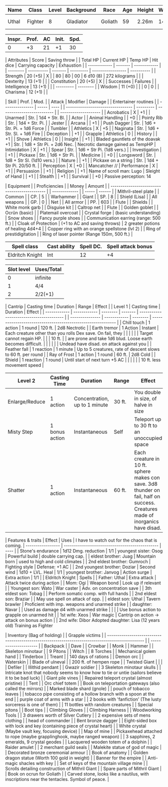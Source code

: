 | Name  | Class   | Level | Background | Race    | Age | Height | Weight | Eyes  | Skin  | Hair | Birthday      | Year | Constellation |
| ----- | ------- | ----- | ---------- | ------- | --- | ------ | ------ | ----- | ----- | ---- | ------------- | ---- | ------------- |
| Uthal | Fighter | 8     | Gladiator  | Goliath | 59  | 2.26m  | 142kg  | White | Stone | None | 5th of summer | 8028 | (Artisan god) |

| Inspr. | Prof. | AC  | Init. | Spd. |
| ------ | ----- | --- | ----- | ---- |
| 0      | +3    | 21  | +1    | 30   | (19 AC normally)

| Attributes   | Score   | Saving throw |  | Total HP | Current HP | Temp HP | Hit dice  | Carrying capacity | Exhaustion |
| ------------ | ------- | ------------ |  | -------- | ---------- | ------- | --------- | ----------------- | ---------- |
| Strength     | 20 (+5) | X            |  | 80       | 80         | 00      | 6 d10 (8) | 272 kilograms     |            |
| Dexterity    | 13 (+1) |              |
| Constitution | 20 (+5) | X            |  | Successes | Failures |
| Intelligence | 13 (+1) |              |  | --------- | -------- |
| Wisdom       | 11 (+0) |              |  | 0         | 0        |
| Charisma     | 12 (+1) |              |

| Skill           | Prof. | Mod. |  | Attack                            | Modifier  | Damage                     |  | Entertainer routines |
| --------------- | ----- | ---- |  | --------------------------------- | --------- | -------------------------- |  | -------------------- |
| Acrobatics      | X     | +1   |  | Unarmed                           | Str.      | 1d4 + Str. Bl.             |  | Actor                |
| Animal Handling |       | +0   |  | Pointy Rib                        | Str.      | 1d4 + Str. Pi.             |  | Jester               |
| Arcana          |       | +1   |  | Push Dagger                       | Str.      | 1d6 + Str. Pi. + 1d6 Force |  | Tumbler              |
| Athletics       | X     | +5   |  | Naginata                          | Str.      | 1d6 + Str. Sl. + 1d6 Fire  |
| Deception       |       | +1   |  | Grapple                           | Athletics | 0                          |
| History         |       | +1   |  | Shove                             | Athletics | 0                          |
| Insight         |       | +1   |  | Bladed gauntlets of the doavak +1 | Str.      | 1d8 + Str Pi. + 2d6 Nec.   | Necrotic damage gained as TempHP
| Intimidation    | X     | +1   |  | Spear                             | Str.      | 1d6 + Str Pi. (1d8 vers.)  |
| Investigation   |       | +1   |  | Pickaxe                           | Str.      | 1d6 + Str Pi.              |
| Medicine        |       | +0   |  | Longsword                         | Str.      | 1d8 + Str Sl. (1d10 vers.) |
| Nature          |       | +1   |  | Pickaxe on a string               | Str.      | 1d4 + Str Pi. 20/50 ft.    |
| Perception      | X     | +0   |  | Mancatcher //
| Performance     | X     | +1   |
| Persuasion      |       | +1   |
| Religion        |       | +1   | Name of scroll man: Lugo
| Sleight of Hand |       | +1   |
| Stealth         |       | +1   |
| Survival        |       | +0   | Passive perception: 14

| Equipment                                     |  | Proficiencies |  | Money | Amount |
| --------------------------------------------- |  | ------------- |  | ----- | ------ |
| Mithril-steel plate                           |  | Common        |  | CP.   | 5      |
| Warhammer                                     |  | Giant         |  | SP.   | 8      |
| Shield (Lisa)                                 |  | All weapons   |  | GP.   | 0      |
| Net                                           |  | All armor     |  | PP.   | 603    |
| Flute                                         |  | Shields       |
| White monk garb                               |  | Disguise kit  |
| Caltrop net                                   |  | Flute         |
| Golden goblet                                 |  | Ocrûn (basic) |
| Platemail overcoat                            |  | Crystal forge | (basic understanding)
| Snow shoes                                    |
| Fancy purple shoes                            |
| Communication earring (range: 500 ft.)        |
| Cloak of Protection                           | (+1 to AC and saving throws)
| 2 greater potions of healing 4d4+4            |
| Copper ring with an orange spellstone (lvl 2) |
| Ring of prestidigitation                      |
| Ring of laser pointer (Range 150m, 500 ft.)   |

| Spell class     | Cast ability | Spell DC. | Spell attack bonus |
| --------------- | ------------ | --------- | ------------------ |
| Eldritch Knight | Int          | 12        | +4                 |

| Slot level | Uses/Total |
| ---------- | ---------- |
| 0          | infinite   |
| 1          | 4/4        |
| 2          | 2/2(+1)    |

| Cantrip      | Casting time | Duration | Range   | Effect                                   |  | Level 1         | Casting time | Duration | Effect                                                       |
| ------------ | ------------ | -------- | ------- | ---------------------------------------- |  | --------------- | ------------ | -------- | ------------------------------------------------------------ |
| Chill touch  | 1 action     | 1 round  | 120 ft. | 2d8 Nectrotic                            |  | Earth tremor    | 1 Action     | Instant  | Each creature other than you rolls Dex save. On fail, they   |
|              |              |          |         | Target cannot regain HP.                 |  |                 |       10 ft. |          | are prone and take 1d6 blud. Loose earth becomes difficult.  |
|              |              |          |         | Undead have disad. on attack against you |  | Feather fall    | 1 reaction   | 1 minute | Up to 5 creatures, rate of descent slows to 60 ft. per round |
| Ray of Frost | 1 action     | 1 round  | 60 ft.  | 2d8 Cold                                 |  | Shield          | 1 reaction   | 1 round  | Until start of next turn +5 AC                               |
|              |              |          |         | 10 ft. less movement speed               |

| Level 2        | Casting Time   | Duration                      | Range  | Effect                                                                                                                        |
| -------------- | -------------- | ----------------------------- | ------ | ----------------------------------------------------------------------------------------------------------------------------- |
| Enlarge/Reduce | 1 action       | Concentration, up to 1 minute | 30 ft. | You double in size, of halve in size                                                                                          |
| Misty Step     | 1 bonus action | Instantaneous                 | Self   | Teleport up to 30 ft to an unoccupied space                                                                                   |
| Shatter        | 1 action       | Instantaneous                 | 60 ft. | Each creature in 10 ft. sphere makes con save. 3d8 thunder on fail, half on success. Creatures made of inorganics have disad. |

| Features & traits | Effect                                          | Uses | I have to watch out for the chaos that is coming.
| ----------------- | ----------------------------------------------- | ---- |
| Stone's endurance | 1d12 Dmg. reduction                             | 1/1  | youngest sister: Osog
| Powerful build    | double carrying cap.                            |      | eldest brother: Juag
| Mountain born     | used to high and cold climates                  |      | 2nd eldest brother: Gumroch
| Fighting style    | Defense: +1 AC                                  |      | 2nd youngest brother: Doziar
| Second wind       | 1d10 + LVL. Heal                                | 1/1  | youngest brother: Janvog
| Action surge      | Extra action                                    | 1/1  |
| Eldritch Knight   | Spells                                          |      | Father: Uthal
| Extra attack      | Attack twice during action                      |      | Mom: Ogi
| Weapon bond       | Look up if relevant                             |      | Youngest son: Wato
| War caster        | Adv. on concentration save                      |      | 3th eldest son: Tobag
|                   | Perform somatic comp. with full hands           |      | 2nd eldest son: Braziar
|                   | May use spell on attack of opp.                 |      | eldest son: Uthal
| Tavern brawler    | Proficient with imp. weapons and unarmed strike |      | daughter: Navar
|                   | Used as damage d4 with unarmed strike           |      |
|                   | Use bonus action to grapple on unarmed hit      |      | 1st wife: Xeos
| War magic         | Cantrip on action -> attack on bonus action     |      | 2nd wife: Dibor
                                                                               Adopted daughter: Lisa (12 years old) Training as Fighter

| Inventory (Bag of holding)                                                                       |  | Grapple victims       |
| ------------------------------------------------------------------------------------------------ |  | --------------------- |
| Backpack                                                                                         |  | Dave                  |
| Crowbar                                                                                          |  | Monk                  |
| Hammer                                                                                           |  | Skeleton minotaur     |
| 9 Pitons                                                                                         |  | Witch                 |
| 8 Torches                                                                                        |  | Mechanical golem hand |
| Tinderbox                                                                                        |  | Treant                |
| 140 days of rations                                                                              |  | Demon orc             |
| Waterskin                                                                                        |  | Blade of ulneval      |
| 200 ft. of hempen rope                                                                           |  | Twisted Giant         |
|                                                                                                  |  | Defiler               |
| Illithid pendant                                                                                 |  | Gwazir soldier        |
| 3 Skeleton minotaur skulls                                                                       |
| Intricate knot that nobody seems to know how to tie or untie (sailors believe it to be bad luck) |
| Giant pile vines                                                                                 |
| Repaired teleport crystal (almost pristine)                                                      |
| Tent                                                                                             |
| Orc chief totem                                                                                  |
| Book on teleportation gateways (also called the mirrors)                                         |
| Marked blade shard (gnole)                                                                       |
| pouch of tobacco leaves                                                                          |
| tobacco pipe consisting of a hollow branch with a spoon at the end                               |
| purple coat of arms with a star                                                                  |
| 2 books with 'fanfiction' (The lusty sorceress is one of them)                                   |
| 11 bottles with random creatures                                                                 |
| Special pitons                                                                                   |
| Boot tips                                                                                        |
| Climbing Gloves                                                                                  |
| Climbing Harness                                                                                 |
| Woodworking Tools                                                                                |
| 3 drawers worth of Silver Cutlery                                                                |
| 2 expensive sets of mens clothing                                                                |
| head of commander                                                                                |
| Bent bronze dagger                                                                               |
| Eight-sided box with lock and key (containing piece of crystal heart)                            |
| White crystal (Maybe vault key, focusing device)                                                 |
| Map of mine                                                                                      |
| Pickaxehead attached to rope (maybe grapplinghook, maybe ranged weapon)                          |
| 3 sapphires, 2 emeralds, 9 crystal geodes                                                        |
| Lacquered wooden totem of a dolphin                                                              |
| Raider amulet                                                                                    |
| 2 merchant guild seals                                                                           |
| Malekite statue of god of magic                                                                  |
| Decorated bronze ceremonial armour                                                               |
| Book of anatomy                                                                                  |
| Golden dragon statue (Worth 100 gold in weight)                                                  |
| Banner for the empire                                                                            |
| Anti-magic shacles with key                                                                      |
| Set of keys of the mountain village mine                                                         |
| Scrolls detailing construction of Mithril Giant                                                  |
| Spare parts of Mithril Giant                                                                     |
| Book on ocrun for Goliath                                                                        |
| Carved stone, looks like a nautilus, with inscriptions near the tentacles. Symbol of peace.      |
